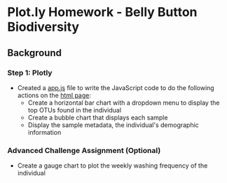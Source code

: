 # Plot.ly Homework - Belly Button Biodiversity
## Background
### Step 1: Plotly
+ Created a [app.js](https://github.com/J3N1/UCI_Homework_Hwang/blob/master/14-Plot.ly_Challenge/BellyButtonBiodiversity/app.js) file to write the JavaScript code to do the following actions on the [html page](https://j3n1.github.io/BellyButtonBiodiversity/):<br>
  - Create a horizontal bar chart with a dropdown menu to display the top OTUs found in the individual<br>
  - Create a bubble chart that displays each sample<br>
  - Display the sample metadata, the individual's demographic information
### Advanced Challenge Assignment (Optional)
+ Create a gauge chart to plot the weekly washing frequency of the individual
